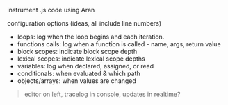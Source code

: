 instrument .js code using Aran

configuration options (ideas, all include line numbers)

- loops: log when the loop begins and each iteration.
- functions calls: log when a function is called - name, args, return value
- block scopes: indicate block scope depth
- lexical scopes: indicate lexical scope depths
- variables: log when declared, assigned, or read
- conditionals: when evaluated & which path
- objects/arrays: when values are changed

> editor on left, tracelog in console, updates in realtime?
